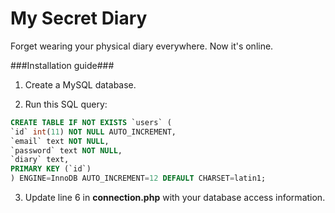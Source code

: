 # My Secret Diary

Forget wearing your physical diary everywhere. Now it's online.

###Installation guide###

1. Create a MySQL database.

2. Run this SQL query:

```sql
CREATE TABLE IF NOT EXISTS `users` (
`id` int(11) NOT NULL AUTO_INCREMENT,
`email` text NOT NULL,
`password` text NOT NULL,
`diary` text,
PRIMARY KEY (`id`)
) ENGINE=InnoDB AUTO_INCREMENT=12 DEFAULT CHARSET=latin1;
```

3. Update line 6 in **connection.php** with your database access information.
